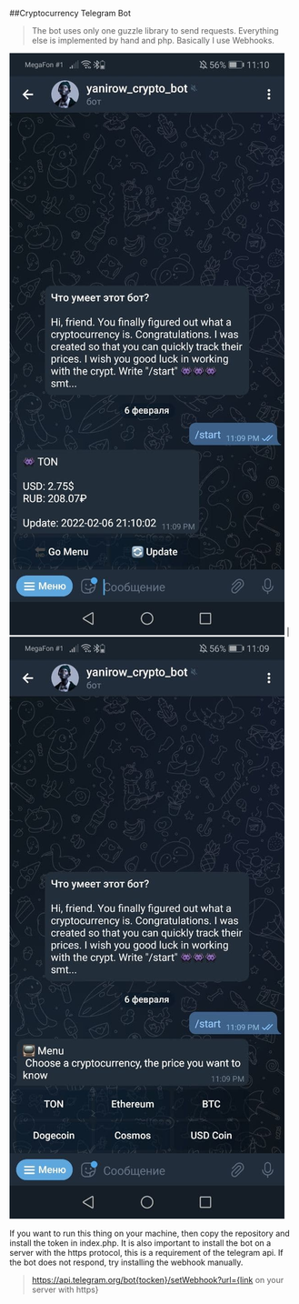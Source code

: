 ##Cryptocurrency Telegram Bot

>The bot uses only one guzzle library to send requests. Everything else is implemented by hand and php. Basically I use Webhooks.

![](img/img1.jpg) | ![](img/img2.jpg)

If you want to run this thing on your machine, then copy the repository and install the token in index.php. It is also important to install the bot on a server with the https protocol, this is a requirement of the telegram api. If the bot does not respond, try installing the webhook manually.

>https://api.telegram.org/bot{tocken}/setWebhook?url={link on your server with https}
